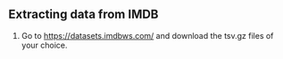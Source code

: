 ## Extracting data from IMDB

1. Go to https://datasets.imdbws.com/ and download the tsv.gz files of your choice.
